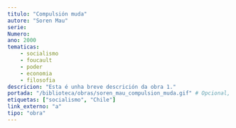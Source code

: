 ```yaml
---
titulo: "Compulsión muda"
autore: "Soren Mau"
serie:
Numero:
ano: 2000
tematicas:
    - socialismo
    - foucault
    - poder
    - economia
    - filosofia
descricion: "Esta é unha breve descrición da obra 1."
portada: "/biblioteca/obras/soren_mau_compulsion_muda.gif" # Opcional, imaxe da portada
etiquetas: ["socialismo", "Chile"]
link_externo: "a"
tipo: "obra"
---
```

